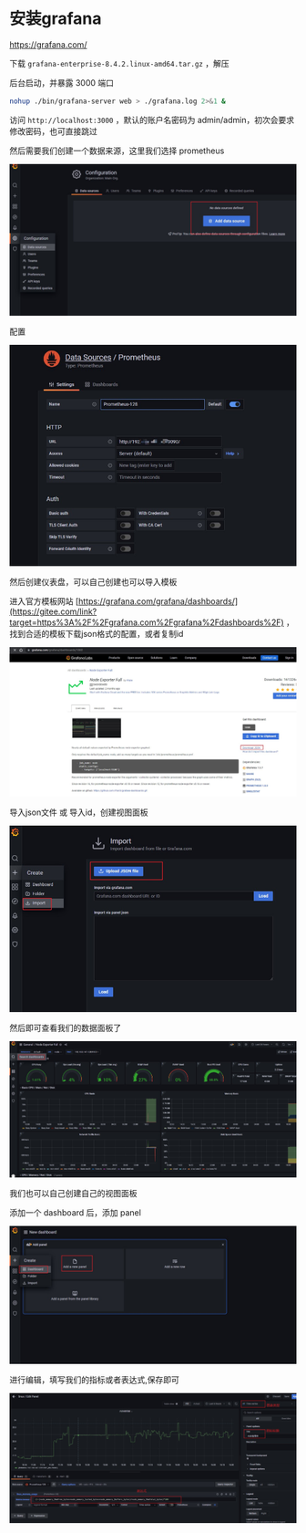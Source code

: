 # 安装grafana

https://grafana.com/

下载 `grafana-enterprise-8.4.2.linux-amd64.tar.gz` ，解压

后台启动，并暴露 3000 端口

```bash
nohup ./bin/grafana-server web > ./grafana.log 2>&1 &
```

访问 `http://localhost:3000` ，默认的账户名密码为 admin/admin，初次会要求修改密码，也可直接跳过

然后需要我们创建一个数据来源，这里我们选择 prometheus

![](img/g1.jpg)

配置

![](img/g2.jpg)

然后创建仪表盘，可以自己创建也可以导入模板

进入官方模板网站 [https://grafana.com/grafana/dashboards/](https://gitee.com/link?target=https%3A%2F%2Fgrafana.com%2Fgrafana%2Fdashboards%2F) ，找到合适的模板下载json格式的配置，或者复制id

![](img/g3.jpg)

导入json文件 或 导入id，创建视图面板

![](img/g4.jpg)

然后即可查看我们的数据面板了

![](img/g5.jpg)

我们也可以自己创建自己的视图面板

添加一个 dashboard 后，添加 panel 

![](img/g6.jpg)

进行编辑，填写我们的指标或者表达式,保存即可

![](img/g7.jpg)

